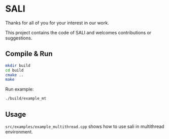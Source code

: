 # SALI

Thanks for all of you for your interest in our work.

This project contains the code of SALI and welcomes contributions or suggestions.

## Compile & Run

```bash
mkdir build
cd build
cmake ..
make
```

Run example:

```bash
./build/example_mt
```
## Usage

`src/examples/example_multithread.cpp` shows how to use sali in multithread environment.